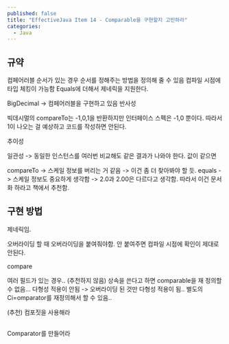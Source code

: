 ```yaml
---
published: false
title: "EffectiveJava Item 14 - Comparable을 구현할지 고민하라"
categories:
  - Java
---
```


## 규약
컴페어러블
순서가 있는 경우 순서를 정해주는 방법을 정의해 줄 수 있음
컴파일 시점에 타입 체킹이 가능함
Equals에 더해서 제네릭을 지원한다.

BigDecimal -> 컴페어러블을 구현하고 있음
반사성

빅데시멀의 compareTo는 -1,0,1을 반환하지만 인터페이스 스펙은 -1,0 뿐이다. 따라서 1이 나오는 걸 예상하고 코드를 작성하면 안된다.

추이성

일관성 -> 동일한 인스턴스를 여러번 비교해도 같은 결과가 나와야 한다.
값이 같으면 

compareTo -> 스케일 정보를 버리는 거 같음 -> 이건 좀 더 찾아봐야 할 듯.
equals -> 스케일 정보도 중요하게 생각함 -> 2.0과 2.00은 다르다고 생각함. 따라서 이건 문서화 하라고 책에서 추천함.

## 구현 방법
제네릭임.

오버라이딩 할 때 오버라이딩을 붙여줘야함. 안 붙여주면 컴파일 시점에 확인이 제대로 안된다.

compare

여러 필드가 있는 경우..
(추천하지 않음)
상속을 쓴다고 하면 comparable을 재 정의할 수 없음...
다형성 적용이 안됨 -> 오버라이딩 된 것만 다형성 적용이 됨..
별도의 Ci=omparator를 재정의해서 할 수 있음..

(추천) 컴포짓을 사용해라


## 

Comparator를 만들어라

